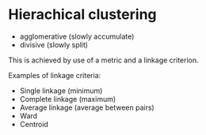 # Hierachical clustering

- agglomerative (slowly accumulate)
- divisive (slowly split)

This is achieved by use of a metric and a linkage criterion.

Examples of linkage criteria:

- Single linkage (minimum)
- Complete linkage (maximum)
- Average linkage (average between pairs)
- Ward
- Centroid
